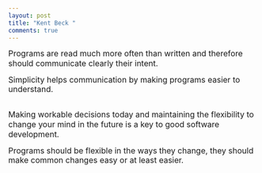 ```yaml
---
layout: post
title: "Kent Beck "
comments: true
---
```

<p><span style="font-size: medium;">Programs are read much more often than written and therefore should communicate clearly their intent.</span></p>
<div class="google-src-active-text" style="line-height: 19px; direction: ltr; text-align: left;"><span style="font-size: medium;">Simplicity helps communication by making programs easier to understand.</span></div>
<p><br /><span style="font-size: medium;">Making workable decisions today and maintaining the flexibility to change your mind in the future is a key to good software development.</span></p>
<div class="google-src-active-text" style="line-height: 19px; direction: ltr; text-align: left;"><span style="font-size: medium;">Programs should be flexible in the ways they change, they should make common changes easy or at least easier.</span></div>
